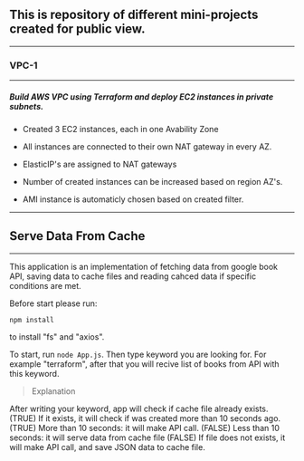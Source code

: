 ## This is repository of different mini-projects created for public view.

---

### VPC-1

---

##### Build AWS VPC using Terraform and deploy EC2 instances in private subnets.

- Created 3 EC2 instances, each in one Avability Zone

- All instances are connected to their own NAT gateway in every AZ.

- ElasticIP's are assigned to NAT gateways

- Number of created instances can be increased based on region AZ's.

- AMI instance is automaticly chosen based on created filter.

---

## Serve Data From Cache

---

This application is an implementation of fetching data from google book API, saving data to cache files and reading cahced data if specific conditions are met.

Before start please run:

`npm install`

to install "fs" and "axios".

To start, run `node App.js`.
Then type keyword you are looking for. For example "terraform", after that you will recive list of books from API with this keyword.

> Explanation

After writing your keyword, app will check if cache file already exists.
(TRUE) If it exists, it will check if was created more than 10 seconds ago.
(TRUE) More than 10 seconds: it will make API call.
(FALSE) Less than 10 seconds: it will serve data from cache file
(FALSE) If file does not exists, it will make API call, and save JSON data to cache file.
